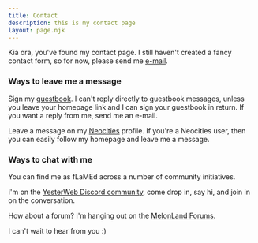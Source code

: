 ```yaml
---
title: Contact
description: this is my contact page
layout: page.njk
---
```


Kia ora, you've found my contact page. I still haven't created a fancy contact form, so for now, please send me [e-mail](mailto:flamed@flamedfury.com).

### Ways to leave me a message

Sign my [guestbook](https://guestbook.flamedfury.com). I can't reply directly to guestbook messages, unless you leave your homepage link and I can sign your guestbook in return. If you want a reply from me, send me an e-mail.

Leave a message on my [Neocities](https://neocities.org/site/flamedfury) profile. If you're a Neocities user, then you can easily follow my homepage and leave me a message.

### Ways to chat with me

You can find me as fLaMEd across a number of community initiatives.

I'm on the [YesterWeb Discord community](https://discord.gg/XeumYztaFU), come drop in, say hi, and join in on the conversation.

How about a forum? I'm hanging out on the [MelonLand Forums](https://forum.melonking.net/).

I can't wait to hear from you :)